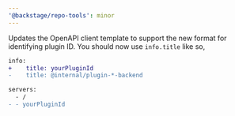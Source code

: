 ```yaml
---
'@backstage/repo-tools': minor
---
```


Updates the OpenAPI client template to support the new format for identifying plugin ID. You should now use `info.title` like so,

```diff
info:
+    title: yourPluginId
-    title: @internal/plugin-*-backend

servers:
  - /
- - yourPluginId
```
